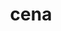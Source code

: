 ---
title: cena
meaning: dinner
ch: [nineteen]
pos: noun
stem: cen
genend: ae
abbgender: f.
abbgender2: fem.
gender: feminine
declension: first
---